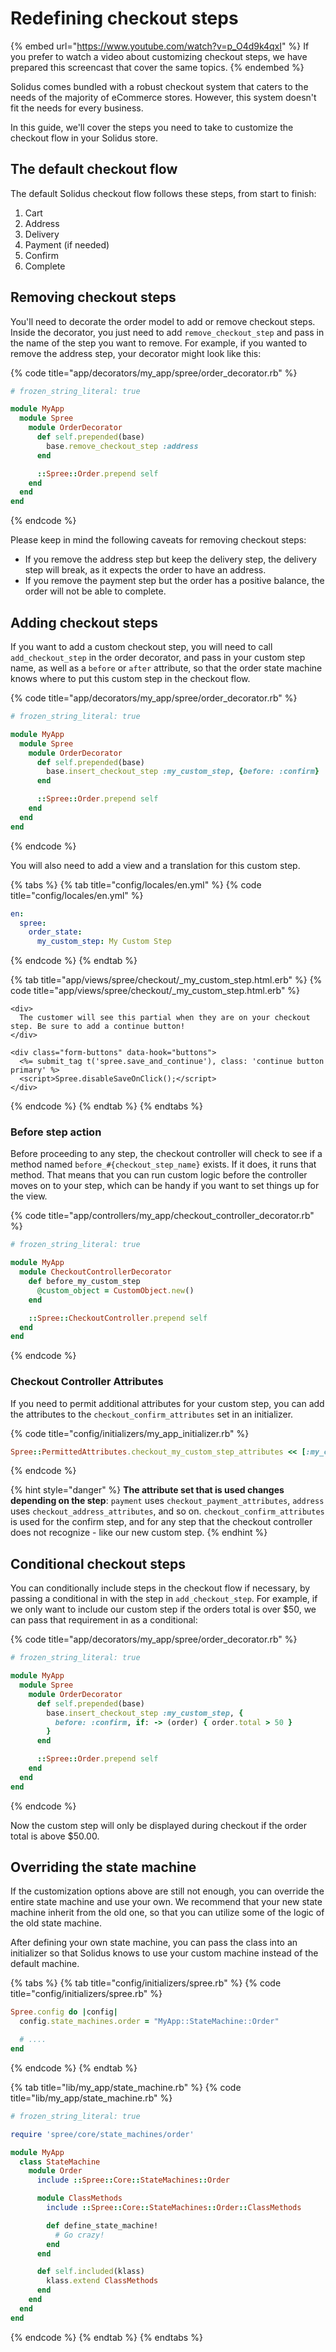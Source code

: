 # Redefining checkout steps

{% embed url="https://www.youtube.com/watch?v=p_O4d9k4qxI" %}
If you prefer to watch a video about customizing checkout steps, we have prepared this screencast that cover the same topics.
{% endembed %}

Solidus comes bundled with a robust checkout system that caters to the needs of the majority of eCommerce stores. However, this system doesn't fit the needs for every business.

In this guide, we'll cover the steps you need to take to customize the checkout flow in your Solidus store.

## The default checkout flow

The default Solidus checkout flow follows these steps, from start to finish:

1. Cart
2. Address
3. Delivery
4. Payment (if needed)
5. Confirm
6. Complete

## Removing checkout steps

You'll need to decorate the order model to add or remove checkout steps. Inside the decorator, you just need to add `remove_checkout_step` and pass in the name of the step you want to remove. For example, if you wanted to remove the address step, your decorator might look like this:

{% code title="app/decorators/my_app/spree/order_decorator.rb" %}
```ruby
# frozen_string_literal: true

module MyApp
  module Spree
    module OrderDecorator
      def self.prepended(base)
        base.remove_checkout_step :address
      end

      ::Spree::Order.prepend self
    end
  end
end
```
{% endcode %}

Please keep in mind the following caveats for removing checkout steps:

* If you remove the address step but keep the delivery step, the delivery step will break, as it expects the order to have an address.
* If you remove the payment step but the order has a positive balance, the order will not be able to complete.

## Adding checkout steps

If you want to add a custom checkout step, you will need to call `add_checkout_step` in the order decorator, and pass in your custom step name, as well as a `before` or `after` attribute, so that the order state machine knows where to put this custom step in the checkout flow.

{% code title="app/decorators/my_app/spree/order_decorator.rb" %}
```ruby
# frozen_string_literal: true

module MyApp
  module Spree
    module OrderDecorator
      def self.prepended(base)
        base.insert_checkout_step :my_custom_step, {before: :confirm}
      end

      ::Spree::Order.prepend self
    end
  end
end
```
{% endcode %}

You will also need to add a view and a translation for this custom step.

{% tabs %}
{% tab title="config/locales/en.yml" %}
{% code title="config/locales/en.yml" %}
```yaml
en:
  spree:
    order_state:
      my_custom_step: My Custom Step
```
{% endcode %}
{% endtab %}

{% tab title="app/views/spree/checkout/_my_custom_step.html.erb" %}
{% code title="app/views/spree/checkout/_my_custom_step.html.erb" %}
```
<div>
  The customer will see this partial when they are on your checkout step. Be sure to add a continue button!
</div>

<div class="form-buttons" data-hook="buttons">
  <%= submit_tag t('spree.save_and_continue'), class: 'continue button primary' %>
  <script>Spree.disableSaveOnClick();</script>
</div>
```
{% endcode %}
{% endtab %}
{% endtabs %}

### Before step action

Before proceeding to any step, the checkout controller will check to see if a method named `before_#{checkout_step_name}` exists. If it does, it runs that method. That means that you can run custom logic before the controller moves on to your step, which can be handy if you want to set things up for the view.

{% code title="app/controllers/my_app/checkout_controller_decorator.rb" %}
```ruby
# frozen_string_literal: true

module MyApp
  module CheckoutControllerDecorator
    def before_my_custom_step
      @custom_object = CustomObject.new()
    end

    ::Spree::CheckoutController.prepend self
  end
end
```
{% endcode %}

### Checkout Controller Attributes

If you need to permit additional attributes for your custom step, you can add the attributes to the `checkout_confirm_attributes` set in an initializer.

{% code title="config/initializers/my_app_initializer.rb" %}
```ruby
Spree::PermittedAttributes.checkout_my_custom_step_attributes << [:my_custom_attribute]
```
{% endcode %}

{% hint style="danger" %}
**The attribute set that is used changes depending on the step**: `payment` uses `checkout_payment_attributes`, `address` uses `checkout_address_attributes`, and so on. `checkout_confirm_attributes` is used for the confirm step, and for any step that the checkout controller does not recognize - like our new custom step.
{% endhint %}

## Conditional checkout steps

You can conditionally include steps in the checkout flow if necessary, by passing a conditional in with the step in `add_checkout_step`. For example, if we only want to include our custom step if the orders total is over $50, we can pass that requirement in as a conditional:

{% code title="app/decorators/my_app/spree/order_decorator.rb" %}
```ruby
# frozen_string_literal: true

module MyApp
  module Spree
    module OrderDecorator
      def self.prepended(base)
        base.insert_checkout_step :my_custom_step, {
          before: :confirm, if: -> (order) { order.total > 50 }
        }
      end

      ::Spree::Order.prepend self
    end
  end
end
```
{% endcode %}

Now the custom step will only be displayed during checkout if the order total is above $50.00.

## Overriding the state machine

If the customization options above are still not enough, you can override the entire state machine and use your own. We recommend that your new state machine inherit from the old one, so that you can utilize some of the logic of the old state machine.

After defining your own state machine, you can pass the class into an initializer so that Solidus knows to use your custom machine instead of the default machine.

{% tabs %}
{% tab title="config/initializers/spree.rb" %}
{% code title="config/initializers/spree.rb" %}
```ruby
Spree.config do |config|
  config.state_machines.order = "MyApp::StateMachine::Order"

  # ....
end
```
{% endcode %}
{% endtab %}

{% tab title="lib/my_app/state_machine.rb" %}
{% code title="lib/my_app/state_machine.rb" %}
```ruby
# frozen_string_literal: true

require 'spree/core/state_machines/order'

module MyApp
  class StateMachine
    module Order
      include ::Spree::Core::StateMachines::Order

      module ClassMethods
        include ::Spree::Core::StateMachines::Order::ClassMethods

        def define_state_machine!
          # Go crazy!
        end
      end

      def self.included(klass)
        klass.extend ClassMethods
      end
    end
  end
end
```
{% endcode %}
{% endtab %}
{% endtabs %}
